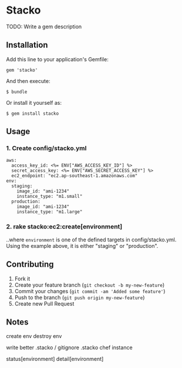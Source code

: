 # Stacko

TODO: Write a gem description

## Installation

Add this line to your application's Gemfile:

    gem 'stacko'

And then execute:

    $ bundle

Or install it yourself as:

    $ gem install stacko

## Usage

### 1. Create config/stacko.yml

    aws:
      access_key_id: <%= ENV["AWS_ACCESS_KEY_ID"] %>
      secret_access_key: <%= ENV["AWS_SECRET_ACCESS_KEY"] %>
      ec2_endpoint: "ec2.ap-southeast-1.amazonaws.com"
    env:
      staging:
        image_id: "ami-1234"
        instance_type: "m1.small"
      production:
        image_id: "ami-1234"
        instance_type: "m1.large"

### 2. rake stacko:ec2:create[environment]
..where `environment` is one of the defined targets in config/stacko.yml. Using the example above, it is either "staging" or "production".

## Contributing

1. Fork it
2. Create your feature branch (`git checkout -b my-new-feature`)
3. Commit your changes (`git commit -am 'Added some feature'`)
4. Push to the branch (`git push origin my-new-feature`)
5. Create new Pull Request

## Notes
create  env
destroy env

write better .stacko / gitignore .stacko
chef instance

status[environment]
detail[environment]

